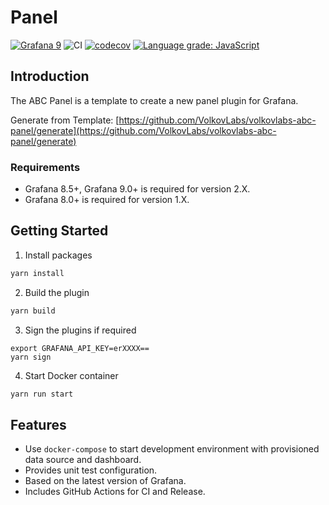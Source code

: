 # Panel

[![Grafana 9](https://img.shields.io/badge/Grafana-9-orange)](https://www.grafana.com)
![CI](https://github.com/volkovlabs/volkovlabs-abc-panel/workflows/CI/badge.svg)
[![codecov](https://codecov.io/gh/VolkovLabs/volkovlabs-abc-panel/branch/main/graph/badge.svg?token=0m6f0ktUar)](https://codecov.io/gh/VolkovLabs/volkovlabs-abc-panel)
[![Language grade: JavaScript](https://img.shields.io/lgtm/grade/javascript/g/VolkovLabs/volkovlabs-abc-panel.svg?logo=lgtm&logoWidth=18)](https://lgtm.com/projects/g/VolkovLabs/volkovlabs-abc-panel/context:javascript)

## Introduction

The ABC Panel is a template to create a new panel plugin for Grafana.

Generate from Template: [https://github.com/VolkovLabs/volkovlabs-abc-panel/generate](https://github.com/VolkovLabs/volkovlabs-abc-panel/generate)

### Requirements

- Grafana 8.5+, Grafana 9.0+ is required for version 2.X.
- Grafana 8.0+ is required for version 1.X.

## Getting Started

1. Install packages

```bash
yarn install
```

2. Build the plugin

```bash
yarn build
```

3. Sign the plugins if required

```
export GRAFANA_API_KEY=erXXXX==
yarn sign
```

4. Start Docker container

```bash
yarn run start
```

## Features

- Use `docker-compose` to start development environment with provisioned data source and dashboard.
- Provides unit test configuration.
- Based on the latest version of Grafana.
- Includes GitHub Actions for CI and Release.
